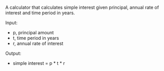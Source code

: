 A calculator that calculates simple interest given principal, annual rate of interest and time period in years.

Input:
- p, principal amount  
- t, time period in years  
- r, annual rate of interest  

Output:
- simple interest = p * t * r
